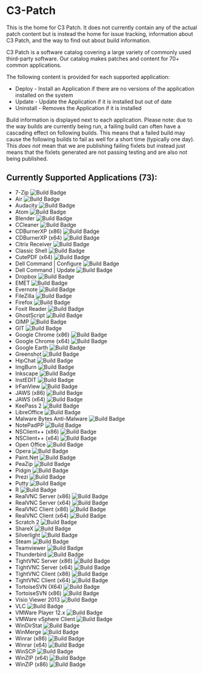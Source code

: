 # C3-Patch

This is the home for C3 Patch. It does not currently contain any of the actual patch content but is instead the home for issue tracking, information about C3 Patch, and the way to find out about build information.

C3 Patch is a software catalog covering a large variety of commonly used third-party software. Our catalog makes patches and content for 70+ common applications. 

The following content is provided for each supported application:

* Deploy - Install an Application if there are no versions of the application installed on the system
* Update - Update the Application if it is installed but out of date
* Uninstall - Removes the Application if it is installed

Build information is displayed next to each application. Please note: due to the way builds are currently being run, a failing build can often have a cascading effect on following builds. This means that a failed build may cause the following builds to fail as well for a short time (typically one day). This *does not* mean that we are publishing failing fixlets but instead just means that the fixlets generated are not passing testing and are also not being published.

## Currently Supported Applications (73):
* 7-Zip ![Build Badge](https://bfpatch.visualstudio.com/_apis/public/build/definitions/3c2e3afe-6b59-4214-8bd1-0dfcacf59ef8/1/badge)
* Air ![Build Badge](https://bfpatch.visualstudio.com/_apis/public/build/definitions/3c2e3afe-6b59-4214-8bd1-0dfcacf59ef8/2/badge)
* Audacity ![Build Badge](https://bfpatch.visualstudio.com/_apis/public/build/definitions/3c2e3afe-6b59-4214-8bd1-0dfcacf59ef8/3/badge)
* Atom ![Build Badge](https://bfpatch.visualstudio.com/_apis/public/build/definitions/3c2e3afe-6b59-4214-8bd1-0dfcacf59ef8/84/badge)
* Blender ![Build Badge](https://bfpatch.visualstudio.com/_apis/public/build/definitions/3c2e3afe-6b59-4214-8bd1-0dfcacf59ef8/36/badge)
* CCleaner ![Build Badge](https://bfpatch.visualstudio.com/_apis/public/build/definitions/3c2e3afe-6b59-4214-8bd1-0dfcacf59ef8/34/badge)
* CDBurnerXP (x86) ![Build Badge](https://bfpatch.visualstudio.com/_apis/public/build/definitions/3c2e3afe-6b59-4214-8bd1-0dfcacf59ef8/74/badge)
* CDBurnerXP (x64) ![Build Badge](https://bfpatch.visualstudio.com/_apis/public/build/definitions/3c2e3afe-6b59-4214-8bd1-0dfcacf59ef8/81/badge)
* Citrix Receiver ![Build Badge](https://bfpatch.visualstudio.com/_apis/public/build/definitions/3c2e3afe-6b59-4214-8bd1-0dfcacf59ef8/48/badge)
* Classic Shell ![Build Badge](https://bfpatch.visualstudio.com/_apis/public/build/definitions/3c2e3afe-6b59-4214-8bd1-0dfcacf59ef8/4/badge)
* CutePDF (x64) ![Build Badge](https://bfpatch.visualstudio.com/_apis/public/build/definitions/3c2e3afe-6b59-4214-8bd1-0dfcacf59ef8/63/badge)
* Dell Command | Configure ![Build Badge](https://bfpatch.visualstudio.com/_apis/public/build/definitions/3c2e3afe-6b59-4214-8bd1-0dfcacf59ef8/78/badge)
* Dell Command | Update  ![Build Badge](https://bfpatch.visualstudio.com/_apis/public/build/definitions/3c2e3afe-6b59-4214-8bd1-0dfcacf59ef8/80/badge)
* Dropbox ![Build Badge](https://bfpatch.visualstudio.com/_apis/public/build/definitions/3c2e3afe-6b59-4214-8bd1-0dfcacf59ef8/46/badge)
* EMET ![Build Badge](https://bfpatch.visualstudio.com/_apis/public/build/definitions/3c2e3afe-6b59-4214-8bd1-0dfcacf59ef8/5/badge)
* Evernote ![Build Badge](https://bfpatch.visualstudio.com/_apis/public/build/definitions/3c2e3afe-6b59-4214-8bd1-0dfcacf59ef8/6/badge)
* FileZilla ![Build Badge](https://bfpatch.visualstudio.com/_apis/public/build/definitions/3c2e3afe-6b59-4214-8bd1-0dfcacf59ef8/7/badge)
* Firefox ![Build Badge](https://bfpatch.visualstudio.com/_apis/public/build/definitions/3c2e3afe-6b59-4214-8bd1-0dfcacf59ef8/77/badge)
* Foxit Reader ![Build Badge](https://bfpatch.visualstudio.com/_apis/public/build/definitions/3c2e3afe-6b59-4214-8bd1-0dfcacf59ef8/33/badge)
* GhostScript ![Build Badge](https://bfpatch.visualstudio.com/_apis/public/build/definitions/3c2e3afe-6b59-4214-8bd1-0dfcacf59ef8/55/badge)
* GIMP ![Build Badge](https://bfpatch.visualstudio.com/_apis/public/build/definitions/3c2e3afe-6b59-4214-8bd1-0dfcacf59ef8/8/badge)
* GIT ![Build Badge](https://bfpatch.visualstudio.com/_apis/public/build/definitions/3c2e3afe-6b59-4214-8bd1-0dfcacf59ef8/40/badge)
* Google Chrome (x86) ![Build Badge](https://bfpatch.visualstudio.com/_apis/public/build/definitions/3c2e3afe-6b59-4214-8bd1-0dfcacf59ef8/83/badge)
* Google Chrome (x64) ![Build Badge](https://bfpatch.visualstudio.com/_apis/public/build/definitions/3c2e3afe-6b59-4214-8bd1-0dfcacf59ef8/82/badge)
* Google Earth ![Build Badge](https://bfpatch.visualstudio.com/_apis/public/build/definitions/3c2e3afe-6b59-4214-8bd1-0dfcacf59ef8/32/badge)
* Greenshot ![Build Badge](https://bfpatch.visualstudio.com/_apis/public/build/definitions/3c2e3afe-6b59-4214-8bd1-0dfcacf59ef8/9/badge)
* HipChat ![Build Badge](https://bfpatch.visualstudio.com/_apis/public/build/definitions/3c2e3afe-6b59-4214-8bd1-0dfcacf59ef8/73/badge)
* ImgBurn ![Build Badge](https://bfpatch.visualstudio.com/_apis/public/build/definitions/3c2e3afe-6b59-4214-8bd1-0dfcacf59ef8/44/badge)
* Inkscape ![Build Badge](https://bfpatch.visualstudio.com/_apis/public/build/definitions/3c2e3afe-6b59-4214-8bd1-0dfcacf59ef8/10/badge)
* InstEDIT ![Build Badge](https://bfpatch.visualstudio.com/_apis/public/build/definitions/3c2e3afe-6b59-4214-8bd1-0dfcacf59ef8/47/badge)
* IrFanView ![Build Badge](https://bfpatch.visualstudio.com/_apis/public/build/definitions/3c2e3afe-6b59-4214-8bd1-0dfcacf59ef8/11/badge)
* JAWS (x86) ![Build Badge](https://bfpatch.visualstudio.com/_apis/public/build/definitions/3c2e3afe-6b59-4214-8bd1-0dfcacf59ef8/76/badge)
* JAWS (x64) ![Build Badge](https://bfpatch.visualstudio.com/_apis/public/build/definitions/3c2e3afe-6b59-4214-8bd1-0dfcacf59ef8/75/badge)
* KeePass 2 ![Build Badge](https://bfpatch.visualstudio.com/_apis/public/build/definitions/3c2e3afe-6b59-4214-8bd1-0dfcacf59ef8/12/badge)
* LibreOffice ![Build Badge](https://bfpatch.visualstudio.com/_apis/public/build/definitions/3c2e3afe-6b59-4214-8bd1-0dfcacf59ef8/13/badge)
* Malware Bytes Anti-Malware ![Build Badge](https://bfpatch.visualstudio.com/_apis/public/build/definitions/3c2e3afe-6b59-4214-8bd1-0dfcacf59ef8/15/badge)
* NotePadPP ![Build Badge](https://bfpatch.visualstudio.com/_apis/public/build/definitions/3c2e3afe-6b59-4214-8bd1-0dfcacf59ef8/19/badge)
* NSClient++ (x86) ![Build Badge](https://bfpatch.visualstudio.com/_apis/public/build/definitions/3c2e3afe-6b59-4214-8bd1-0dfcacf59ef8/65/badge)
* NSClient++ (x64) ![Build Badge](https://bfpatch.visualstudio.com/_apis/public/build/definitions/3c2e3afe-6b59-4214-8bd1-0dfcacf59ef8/64/badge)
* Open Office ![Build Badge](https://bfpatch.visualstudio.com/_apis/public/build/definitions/3c2e3afe-6b59-4214-8bd1-0dfcacf59ef8/39/badge)
* Opera ![Build Badge](https://bfpatch.visualstudio.com/_apis/public/build/definitions/3c2e3afe-6b59-4214-8bd1-0dfcacf59ef8/53/badge)
* Paint.Net ![Build Badge](https://bfpatch.visualstudio.com/_apis/public/build/definitions/3c2e3afe-6b59-4214-8bd1-0dfcacf59ef8/67/badge)
* PeaZip ![Build Badge](https://bfpatch.visualstudio.com/_apis/public/build/definitions/3c2e3afe-6b59-4214-8bd1-0dfcacf59ef8/66/badge)
* Pidgin ![Build Badge](https://bfpatch.visualstudio.com/_apis/public/build/definitions/3c2e3afe-6b59-4214-8bd1-0dfcacf59ef8/18/badge)
* Prezi ![Build Badge](https://bfpatch.visualstudio.com/_apis/public/build/definitions/3c2e3afe-6b59-4214-8bd1-0dfcacf59ef8/56/badge)
* Putty ![Build Badge](https://bfpatch.visualstudio.com/_apis/public/build/definitions/3c2e3afe-6b59-4214-8bd1-0dfcacf59ef8/20/badge)
* R ![Build Badge](https://bfpatch.visualstudio.com/_apis/public/build/definitions/3c2e3afe-6b59-4214-8bd1-0dfcacf59ef8/21/badge)
* RealVNC Server (x86) ![Build Badge](https://bfpatch.visualstudio.com/_apis/public/build/definitions/3c2e3afe-6b59-4214-8bd1-0dfcacf59ef8/23/badge)
* RealVNC Server (x64) ![Build Badge](https://bfpatch.visualstudio.com/_apis/public/build/definitions/3c2e3afe-6b59-4214-8bd1-0dfcacf59ef8/22/badge)
* RealVNC Client (x86) ![Build Badge](https://bfpatch.visualstudio.com/_apis/public/build/definitions/3c2e3afe-6b59-4214-8bd1-0dfcacf59ef8/61/badge)
* RealVNC Client (x64) ![Build Badge](https://bfpatch.visualstudio.com/_apis/public/build/definitions/3c2e3afe-6b59-4214-8bd1-0dfcacf59ef8/62/badge)
* Scratch 2 ![Build Badge](https://bfpatch.visualstudio.com/_apis/public/build/definitions/3c2e3afe-6b59-4214-8bd1-0dfcacf59ef8/24/badge)
* ShareX ![Build Badge](https://bfpatch.visualstudio.com/_apis/public/build/definitions/3c2e3afe-6b59-4214-8bd1-0dfcacf59ef8/45/badge)
* Silverlight ![Build Badge](https://bfpatch.visualstudio.com/_apis/public/build/definitions/3c2e3afe-6b59-4214-8bd1-0dfcacf59ef8/25/badge)
* Steam ![Build Badge](https://bfpatch.visualstudio.com/_apis/public/build/definitions/3c2e3afe-6b59-4214-8bd1-0dfcacf59ef8/68/badge)
* Teamviewer ![Build Badge](https://bfpatch.visualstudio.com/_apis/public/build/definitions/3c2e3afe-6b59-4214-8bd1-0dfcacf59ef8/27/badge)
* Thunderbird ![Build Badge](https://bfpatch.visualstudio.com/_apis/public/build/definitions/3c2e3afe-6b59-4214-8bd1-0dfcacf59ef8/28/badge)
* TightVNC Server (x86) ![Build Badge](https://bfpatch.visualstudio.com/_apis/public/build/definitions/3c2e3afe-6b59-4214-8bd1-0dfcacf59ef8/60/badge)
* TightVNC Server (x64) ![Build Badge](https://bfpatch.visualstudio.com/_apis/public/build/definitions/3c2e3afe-6b59-4214-8bd1-0dfcacf59ef8/59/badge)
* TightVNC Client (x86) ![Build Badge](https://bfpatch.visualstudio.com/_apis/public/build/definitions/3c2e3afe-6b59-4214-8bd1-0dfcacf59ef8/57/badge)
* TightVNC Client (x64) ![Build Badge](https://bfpatch.visualstudio.com/_apis/public/build/definitions/3c2e3afe-6b59-4214-8bd1-0dfcacf59ef8/58/badge)
* TortoiseSVN (X64) ![Build Badge](https://bfpatch.visualstudio.com/_apis/public/build/definitions/3c2e3afe-6b59-4214-8bd1-0dfcacf59ef8/43/badge)
* TortoiseSVN (x86) ![Build Badge](https://bfpatch.visualstudio.com/_apis/public/build/definitions/3c2e3afe-6b59-4214-8bd1-0dfcacf59ef8/42/badge)
* Visio Viewer 2013 ![Build Badge](https://bfpatch.visualstudio.com/_apis/public/build/definitions/3c2e3afe-6b59-4214-8bd1-0dfcacf59ef8/38/badge)
* VLC ![Build Badge](https://bfpatch.visualstudio.com/_apis/public/build/definitions/3c2e3afe-6b59-4214-8bd1-0dfcacf59ef8/30/badge)
* VMWare Player 12.x ![Build Badge](https://bfpatch.visualstudio.com/_apis/public/build/definitions/3c2e3afe-6b59-4214-8bd1-0dfcacf59ef8/31/badge)
* VMWare vSphere Client ![Build Badge](https://bfpatch.visualstudio.com/_apis/public/build/definitions/3c2e3afe-6b59-4214-8bd1-0dfcacf59ef8/54/badge)
* WinDirStat ![Build Badge](https://bfpatch.visualstudio.com/_apis/public/build/definitions/3c2e3afe-6b59-4214-8bd1-0dfcacf59ef8/35/badge)
* WinMerge ![Build Badge](https://bfpatch.visualstudio.com/_apis/public/build/definitions/3c2e3afe-6b59-4214-8bd1-0dfcacf59ef8/52/badge)
* Winrar (x86) ![Build Badge](https://bfpatch.visualstudio.com/_apis/public/build/definitions/3c2e3afe-6b59-4214-8bd1-0dfcacf59ef8/69/badge)
* Winrar (x64) ![Build Badge](https://bfpatch.visualstudio.com/_apis/public/build/definitions/3c2e3afe-6b59-4214-8bd1-0dfcacf59ef8/70/badge)
* WinSCP ![Build Badge](https://bfpatch.visualstudio.com/_apis/public/build/definitions/3c2e3afe-6b59-4214-8bd1-0dfcacf59ef8/49/badge)
* WinZIP (x64) ![Build Badge](https://bfpatch.visualstudio.com/_apis/public/build/definitions/3c2e3afe-6b59-4214-8bd1-0dfcacf59ef8/51/badge)
* WinZIP (x86) ![Build Badge](https://bfpatch.visualstudio.com/_apis/public/build/definitions/3c2e3afe-6b59-4214-8bd1-0dfcacf59ef8/50/badge)
